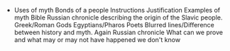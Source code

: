 
 - Uses of myth
        Bonds of a people
        Instructions
        Justification
Examples of myth
       Bible
      Russian chronicle describing the origin of the Slavic people.
      Greek/Roman Gods
      Egyptians/Pharos
      Poets
Blurred lines/Difference between history and myth.
       Again Russian chronicle
       What can we prove and what may or may not have happened we don't know
